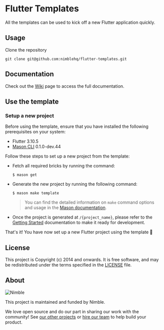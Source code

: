 # Flutter Templates

All the templates can be used to kick off a new Flutter application quickly.

## Usage

Clone the repository

`git clone git@github.com:nimblehq/flutter-templates.git`

## Documentation

Check out the [Wiki](https://github.com/nimblehq/flutter-templates/wiki) page to access the full documentation.

## Use the template

### Setup a new project

Before using the template, ensure that you have installed the following prerequisites on your system:

- Flutter 3.10.5
- [Mason CLI](https://pub.dev/packages/mason_cli) 0.1.0-dev.44

Follow these steps to set up a new project from the template:

- Fetch all required bricks by running the command:

  `$ mason get`

- Generate the new project by running the following command:

  `$ mason make template`

  > You can find the detailed information on `make` command options and usage in the [Mason documentation](https://github.com/felangel/mason/tree/master/packages/mason_cli#overview).

- Once the project is generated at `/{project_name}`, please refer to the [Getting Started](https://github.com/nimblehq/flutter-templates/tree/develop/bricks/template/__brick__/%7B%7Bproject_name.snakeCase()%7D%7D#getting-started) documentation to make it ready for development.

That's it! You have now set up a new Flutter project using the template 🎉

## License

This project is Copyright (c) 2014 and onwards. It is free software,
and may be redistributed under the terms specified in the [LICENSE] file.

[LICENSE]: /LICENSE

## About

![Nimble](https://assets.nimblehq.co/logo/dark/logo-dark-text-160.png)

This project is maintained and funded by Nimble.

We love open source and do our part in sharing our work with the community!
See [our other projects][community] or [hire our team][hire] to help build your product.

[community]: https://github.com/nimblehq
[hire]: https://nimblehq.co/
